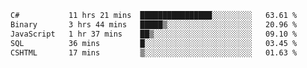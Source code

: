 <!--START_SECTION:waka-->

```txt
C#           11 hrs 21 mins  ████████████████░░░░░░░░░   63.61 %
Binary       3 hrs 44 mins   █████▒░░░░░░░░░░░░░░░░░░░   20.96 %
JavaScript   1 hr 37 mins    ██▒░░░░░░░░░░░░░░░░░░░░░░   09.10 %
SQL          36 mins         █░░░░░░░░░░░░░░░░░░░░░░░░   03.45 %
CSHTML       17 mins         ▒░░░░░░░░░░░░░░░░░░░░░░░░   01.63 %
```

<!--END_SECTION:waka-->

